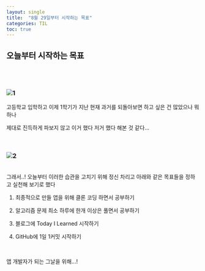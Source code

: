 ```yaml
---
layout: single
title:  "8월 29일부터 시작하는 목표"
categories: TIL
toc: true
---
```


## 오늘부터 시작하는 목표
<br><br>

### ![1](https://user-images.githubusercontent.com/102157871/187093822-4b745d95-3652-40b7-92de-06903feabf4e.gif)



고등학교 입학하고 이제 1학기가 지난 현재 과거를 되돌아보면 하고 싶은 건 많았으나 뭐 하나 

제대로 진득하게 파보지 않고 이거 했다 저거 했다 해본 것 같다...

<br>

### ![2](https://user-images.githubusercontent.com/102157871/187093993-f92b51d7-799b-4a95-a597-fdf89462dc8f.gif)

<br>
그래서..! 오늘부터 이러한 습관을 고치기 위해 정신 차리고 아래와 같은 목표들을 정하고 실천해 보기로 했다  


<br>

1. 최종적으로 만들 앱을 위해 클론 코딩 하면서 공부하기

2. 알고리즘 문제 최소 하루에 한개 이상은 풀면서 공부하기

3. 블로그에 Today I Learned 시작하기

4. GitHub에 1일 1커밋 시작하기


<br>

앱 개발자가 되는 그날을 위해...!
